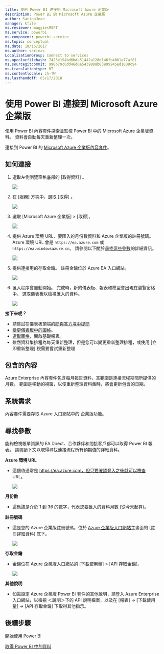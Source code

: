 ```yaml
---
title: 使用 Power BI 連接到 Microsoft Azure 企業版
description: Power BI 的 Microsoft Azure 企業版
author: SarinaJoan
manager: kfile
ms.reviewer: maggiesMSFT
ms.service: powerbi
ms.component: powerbi-service
ms.topic: conceptual
ms.date: 10/16/2017
ms.author: sarinas
LocalizationGroup: Connect to services
ms.openlocfilehash: 7425e194bd6bda51442a128d146fb4061a77af81
ms.sourcegitcommit: 998b79c0dd46d0e5439888b83999945ed1809c94
ms.translationtype: HT
ms.contentlocale: zh-TW
ms.lasthandoff: 05/17/2018
---
```

# <a name="connect-to-microsoft-azure-enterprise-with-power-bi"></a>使用 Power BI 連接到 Microsoft Azure 企業版
使用 Power BI 內容套件探索並監控 Power BI 中的 Microsoft Azure 企業版資料。 資料會自動每天重新整理一次。

連接到 Power BI 的 [Microsoft Azure 企業版內容套件](https://app.powerbi.com/getdata/services/azure-enterprise)。

## <a name="how-to-connect"></a>如何連接
1. 選取左側瀏覽窗格底部的 [取得資料]  。
   
    ![](media/service-connect-to-azure-enterprise/getdata.png)
2. 在 [服務]  方塊中，選取 [取得] 。
   
   ![](media/service-connect-to-azure-enterprise/services.png)
3. 選取 [Microsoft Azure 企業版] \> [取得]。
   
   ![](media/service-connect-to-azure-enterprise/mazureenterprise.png)
4. 提供 Azure 環境 URL、要匯入的月份數資料和 Azure 企業版的註冊號碼。 Azure 環境 URL 會是 `https://ea.azure.com` 或 `https://ea.windowsazure.cn`。 請參閱以下關於[尋找這些參數](#FindingParams)的詳細資訊。
   
    ![](media/service-connect-to-azure-enterprise/params.png)
5. 提供連接用的存取金鑰。 註冊金鑰位於 Azure EA 入口網站。
   
    ![](media/service-connect-to-azure-enterprise/creds.png)
6. 匯入程序會自動開始。 完成時，新的儀表板、報表和模型會出現在瀏覽窗格中。 選取儀表板以檢視匯入的資料。
   
   ![](media/service-connect-to-azure-enterprise/dashboard.png)

**接下來呢？**

* 請嘗試在儀表板頂端的[問與答方塊中提問](power-bi-q-and-a.md)
* [變更儀表板中的圖格](service-dashboard-edit-tile.md)。
* [選取圖格](service-dashboard-tiles.md)，開啟基礎報表。
* 雖然資料集排程為每天重新整理，但是您可以變更重新整理排程，或使用 [立即重新整理] 視需要嘗試重新整理

## <a name="whats-included"></a>包含的內容
Azure Enterprise 內容套件包含每月報告資料，其範圍是連接流程期間所提供的月數。 範圍是移動的視窗，以便重新整理資料集時，將會更新包含的日期。

## <a name="system-requirements"></a>系統需求
內容套件需要存取 Azure 入口網站中的 企業版功能。

<a name="FindingParams"></a>

## <a name="finding-parameters"></a>尋找參數
能夠檢視帳單資訊的 EA Direct、合作夥伴和間接客戶都可以取得 Power BI 報表。 請閱讀下文以取得尋找連接流程所有預期值的詳細資料。

**Azure 環境 URL**

* 這個值通常是 https://ea.azure.com，但只要確認登入之後就可以檢查 URL。
  
    ![](media/service-connect-to-azure-enterprise/params3.png)

**月份數**

* 這應該是介於 1 到 36 的數字，代表您要匯入的資料月數 (從今天起算)。

**註冊號碼**

* 這是您的 Azure 企業版註冊號碼，位於 [Azure 企業版入口網站](https://ea.azure.com/)主畫面的 [註冊詳細資料] 底下。
  
    ![](media/service-connect-to-azure-enterprise/params2.png)

**存取金鑰**

* 金鑰位在 Azure 企業版入口網站的 [下載使用量] > [API 存取金鑰]。
  
    ![](media/service-connect-to-azure-enterprise/creds2.png)

**其他說明**

* 如需設定 Azure 企業版 Power BI 套件的其他說明，請登入 Azure Enterprise 入口網站，以檢視 ＜說明＞下的 API 說明檔案，以及在 [報表] -> [下載使用量] -> [API 存取金鑰] 下取得其他指示。

## <a name="next-steps"></a>後續步驟
[開始使用 Power BI](service-get-started.md)

[取得 Power BI 中的資料](service-get-data.md)


